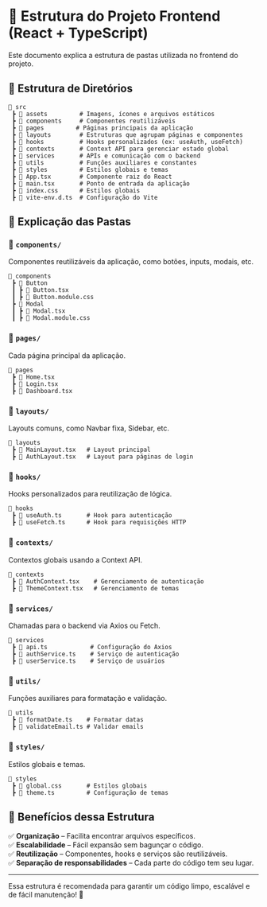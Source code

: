 # 📌 Estrutura do Projeto Frontend (React + TypeScript)

Este documento explica a estrutura de pastas utilizada no frontend do projeto.

## 📂 Estrutura de Diretórios
```
📂 src
 ┣ 📂 assets         # Imagens, ícones e arquivos estáticos
 ┣ 📂 components     # Componentes reutilizáveis
 ┣ 📂 pages         # Páginas principais da aplicação
 ┣ 📂 layouts        # Estruturas que agrupam páginas e componentes
 ┣ 📂 hooks          # Hooks personalizados (ex: useAuth, useFetch)
 ┣ 📂 contexts       # Context API para gerenciar estado global
 ┣ 📂 services       # APIs e comunicação com o backend
 ┣ 📂 utils          # Funções auxiliares e constantes
 ┣ 📂 styles         # Estilos globais e temas
 ┣ 📜 App.tsx        # Componente raiz do React
 ┣ 📜 main.tsx       # Ponto de entrada da aplicação
 ┣ 📜 index.css      # Estilos globais
 ┣ 📜 vite-env.d.ts  # Configuração do Vite
```

## 📌 Explicação das Pastas

### 📂 `components/`
Componentes reutilizáveis da aplicação, como botões, inputs, modais, etc.
```
📂 components
 ┣ 📂 Button
 ┃ ┣ 📜 Button.tsx
 ┃ ┣ 📜 Button.module.css
 ┣ 📂 Modal
 ┃ ┣ 📜 Modal.tsx
 ┃ ┣ 📜 Modal.module.css
```

### 📂 `pages/`
Cada página principal da aplicação.
```
📂 pages
 ┣ 📜 Home.tsx
 ┣ 📜 Login.tsx
 ┣ 📜 Dashboard.tsx
```

### 📂 `layouts/`
Layouts comuns, como Navbar fixa, Sidebar, etc.
```
📂 layouts
 ┣ 📜 MainLayout.tsx   # Layout principal
 ┣ 📜 AuthLayout.tsx   # Layout para páginas de login
```

### 📂 `hooks/`
Hooks personalizados para reutilização de lógica.
```
📂 hooks
 ┣ 📜 useAuth.ts       # Hook para autenticação
 ┣ 📜 useFetch.ts      # Hook para requisições HTTP
```

### 📂 `contexts/`
Contextos globais usando a Context API.
```
📂 contexts
 ┣ 📜 AuthContext.tsx    # Gerenciamento de autenticação
 ┣ 📜 ThemeContext.tsx   # Gerenciamento de temas
```

### 📂 `services/`
Chamadas para o backend via Axios ou Fetch.
```
📂 services
 ┣ 📜 api.ts            # Configuração do Axios
 ┣ 📜 authService.ts    # Serviço de autenticação
 ┣ 📜 userService.ts    # Serviço de usuários
```

### 📂 `utils/`
Funções auxiliares para formatação e validação.
```
📂 utils
 ┣ 📜 formatDate.ts    # Formatar datas
 ┣ 📜 validateEmail.ts # Validar emails
```

### 📂 `styles/`
Estilos globais e temas.
```
📂 styles
 ┣ 📜 global.css       # Estilos globais
 ┣ 📜 theme.ts         # Configuração de temas
```

## 🎯 Benefícios dessa Estrutura
✅ **Organização** – Facilita encontrar arquivos específicos.  
✅ **Escalabilidade** – Fácil expansão sem bagunçar o código.  
✅ **Reutilização** – Componentes, hooks e serviços são reutilizáveis.  
✅ **Separação de responsabilidades** – Cada parte do código tem seu lugar.

---
Essa estrutura é recomendada para garantir um código limpo, escalável e de fácil manutenção! 🚀

